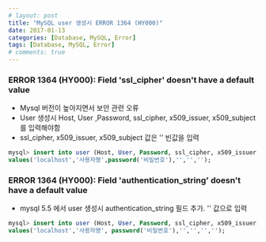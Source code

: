 ```yaml
---
# layout: post
title: "MySQL user 생성시 ERROR 1364 (HY000)"
date: 2017-01-13
categories: [Database, MySQL, Error]
tags: [Database, MySQL, Error]
# comments: true
---
```


### ERROR 1364 (HY000): Field 'ssl_cipher' doesn't have a default value
* Mysql 버전이 높아지면서 보안 관련 오류
* User 생성시 Host, User ,Password, ssl_cipher, x509_issuer, x509_subject를 입력해야함
* ssl_cipher, x509_issuer, x509_subject 값은 '' 빈값을 입력
```sql
mysql> insert into user (Host, User, Password, ssl_cipher, x509_issuer, x509_subject) 
values('localhost','사용자명',password('비밀번호'),'','','');
```

### ERROR 1364 (HY000): Field 'authentication_string' doesn't have a default value
* mysql 5.5 에서 user 생성시 authentication_string 필드 추가. '' 값으로 입력
```sql
mysql> insert into user (Host, User, Password, ssl_cipher, x509_issuer, x509_subject, authentication_string) 
values('localhost','사용자명', password('비밀번호'),'','','','');
```